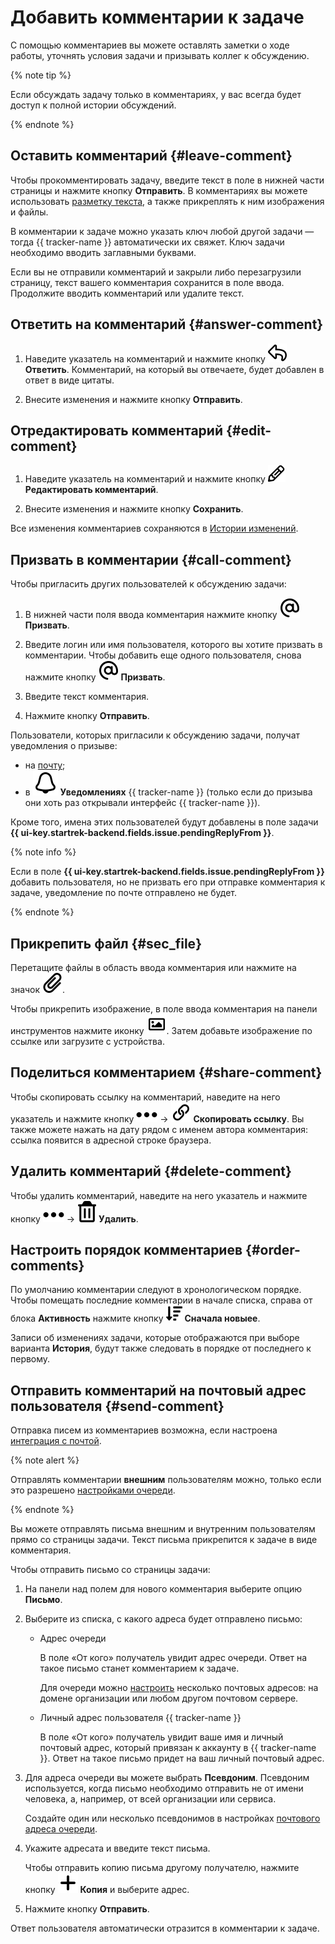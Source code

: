 # Добавить комментарии к задаче

С помощью комментариев вы можете оставлять заметки о ходе работы, уточнять условия задачи и призывать коллег к обсуждению.

{% note tip %}

Если обсуждать задачу только в комментариях, у вас всегда будет доступ к полной истории обсуждений.

{% endnote %}

## Оставить комментарий {#leave-comment}

Чтобы прокомментировать задачу, введите текст в поле в нижней части страницы и нажмите кнопку **Отправить**. В комментариях вы можете использовать [разметку текста](markup.md), а также прикреплять к ним изображения и файлы.

В комментарии к задаче можно указать ключ любой другой задачи — тогда {{ tracker-name }} автоматически их свяжет. Ключ задачи необходимо вводить заглавными буквами.


Если вы не отправили комментарий и закрыли либо перезагрузили страницу, текст вашего комментария сохранится в поле ввода. Продолжите вводить комментарий или удалите текст.

## Ответить на комментарий {#answer-comment}

1. Наведите указатель на комментарий и нажмите кнопку ![](../../_assets/tracker/svg/icon-reply.svg) **Ответить**. Комментарий, на который вы отвечаете, будет добавлен в ответ в виде цитаты. 

1. Внесите изменения и нажмите кнопку **Отправить**.

## Отредактировать комментарий {#edit-comment}

1. Наведите указатель на комментарий и нажмите кнопку ![](../../_assets/tracker/svg/icon-edit.svg) **Редактировать комментарий**.

1. Внесите изменения и нажмите кнопку **Сохранить**.

Все изменения комментариев сохраняются в [Истории изменений](history.md).

## Призвать в комментарии {#call-comment}

Чтобы пригласить других пользователей к обсуждению задачи:

1. В нижней части поля ввода комментария нажмите кнопку ![](../../_assets/tracker/svg/icon-call.svg) **Призвать**.

1. Введите логин или имя пользователя, которого вы хотите призвать в комментарии. Чтобы добавить еще одного пользователя, снова нажмите кнопку ![](../../_assets/tracker/svg/icon-call.svg) **Призвать**.

1. Введите текст комментария.

1. Нажмите кнопку **Отправить**.
   
Пользователи, которых пригласили к обсуждению задачи, получат уведомления о призыве:
* на [почту](notification-settings.md);
* в ![](../../_assets/tracker/svg/bell_2.svg) **Уведомлениях** {{ tracker-name }} (только если до призыва они хоть раз открывали интерфейс {{ tracker-name }}).

Кроме того, имена этих пользователей будут добавлены в поле задачи **{{ ui-key.startrek-backend.fields.issue.pendingReplyFrom }}**.

{% note info %}

Если в поле **{{ ui-key.startrek-backend.fields.issue.pendingReplyFrom }}** добавить пользователя, но не призвать его при отправке комментария к задаче, уведомление по почте отправлено не будет.

{% endnote %}

## Прикрепить файл {#sec_file}

Перетащите файлы в область ввода комментария или нажмите на значок ![](../../_assets/tracker/svg/icon-file.svg).

Чтобы прикрепить изображение, в поле ввода комментария на панели инструментов нажмите иконку ![](../../_assets/tracker/text-edit/image.svg). Затем добавьте изображение по ссылке или загрузите с устройства. 

## Поделиться комментарием {#share-comment}

Чтобы скопировать ссылку на комментарий, наведите на него указатель и нажмите кнопку ![](../../_assets/horizontal-ellipsis.svg) → ![](../../_assets/tracker/text-edit/link.svg) **Скопировать ссылку**. Вы также можете нажать на дату рядом с именем автора комментария: ссылка появится в адресной строке браузера.

## Удалить комментарий {#delete-comment}

Чтобы удалить комментарий, наведите на него указатель и нажмите кнопку ![](../../_assets/horizontal-ellipsis.svg) → ![](../../_assets/tracker/svg/icon-remove.svg) **Удалить**.



## Настроить порядок комментариев {#order-comments}

По умолчанию комментарии следуют в хронологическом порядке. Чтобы помещать последние комментарии в начале списка, справа от блока **Активность** нажмите кнопку ![](../../_assets/tracker/svg/new-first.svg) **Сначала новыее**.

Записи об изменениях задачи, которые отображаются при выборе варианта **История**, будут также следовать в порядке от последнего к первому.

## Отправить комментарий на почтовый адрес пользователя {#send-comment}

Отправка писем из комментариев возможна, если настроена [интеграция с почтой](../manager/queue-mail.md).

{% note alert %}

Отправлять комментарии **внешним** пользователям можно, только если это разрешено [настройками очереди](../manager/edit-queue-general.md).

{% endnote %}

Вы можете отправлять письма внешним и внутренним пользователям прямо со страницы задачи. Текст письма прикрепится к задаче в виде комментария.

Чтобы отправить письмо со страницы задачи:

1. На панели над полем для нового комментария выберите опцию **Письмо**.

1. Выберите из списка, с какого адреса будет отправлено письмо:

    * Адрес очереди

        В поле «От кого» получатель увидит адрес очереди. Ответ на такое письмо станет комментарием к задаче. 
        
        Для очереди можно [настроить](../manager/queue-mail.md) несколько почтовых адресов: на домене организации или любом другом почтовом сервере.

    * Личный адрес пользователя {{ tracker-name }}

        В поле «От кого» получатель увидит ваше имя и личный почтовый адрес, который привязан к аккаунту в {{ tracker-name }}. Ответ на такое письмо придет на ваш личный почтовый адрес.

1. Для адреса очереди вы можете выбрать **Псевдоним**. Псевдоним используется, когда письмо необходимо отправить не от имени человека, а, например, от всей организации или сервиса.
   
   Создайте один или несколько псевдонимов в настройках [почтового адреса очереди](../manager/queue-mail.md).

1. Укажите адресата и введите текст письма.

   Чтобы отправить копию письма другому получателю, нажмите кнопку ![](../../_assets/tracker/svg/icon-add.svg) **Копия** и выберите адрес.

1. Нажмите кнопку **Отправить**.

Ответ пользователя автоматически отразится в комментарии к задаче.

